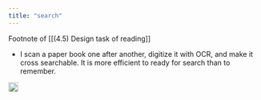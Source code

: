 ```yaml
---
title: "search"
---
```


Footnote of [[(4.5) Design task of reading]]

- I scan a paper book one after another, digitize it with OCR, and make it cross searchable. It is more efficient to ready for search than to remember.

<img src='https://scrapbox.io/api/pages/nishio-en/en/icon' alt='en.icon' height="19.5"/>